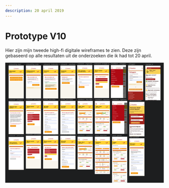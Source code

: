 ```yaml
---
description: 20 april 2019
---
```


# Prototype V10

Hier zijn mijn tweede high-fi digitale wireframes te zien. Deze zijn gebaseerd op alle resultaten uit de onderzoeken die ik had tot 20 april.

![](../.gitbook/assets/schermafbeelding-2019-05-10-om-20.29.42.png)

